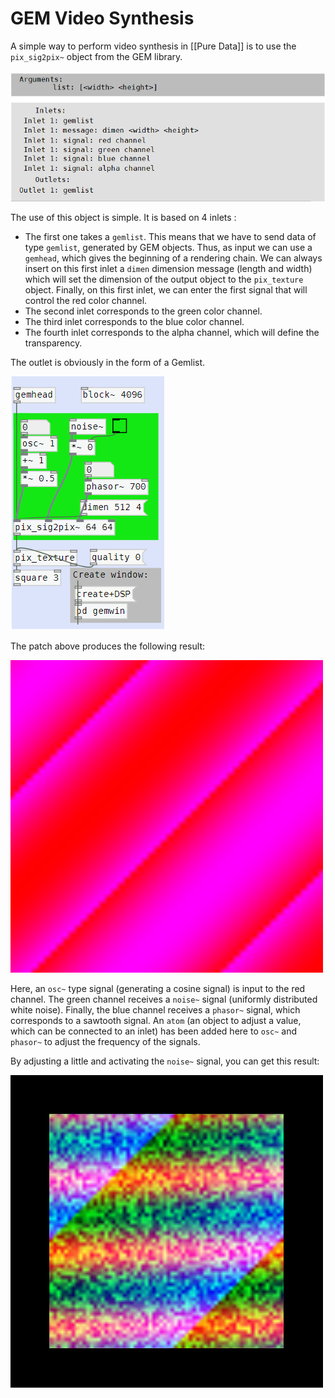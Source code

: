 # GEM Video Synthesis

A simple way to perform video synthesis in [[Pure Data]] is to use the `pix_sig2pix~` object from the GEM library. 

![Inlets](https://raw.githubusercontent.com/LimeLimeW/notes/main/pages/img/nw_GUN2m1Q7O4.png)

The use of this object is simple. It is based on 4 inlets : 
- The first one takes a `gemlist`. This means that we have to send data of type `gemlist`, generated by GEM objects. Thus, as input we can use a `gemhead`, which gives the beginning of a rendering chain. We can always insert on this first inlet a `dimen` dimension message (length and width) which will set the dimension of the output object to the `pix_texture` object. Finally, on this first inlet, we can enter the first signal that will control the red color channel. 
- The second inlet corresponds to the green color channel. 
- The third inlet corresponds to the blue color channel. 
- The fourth inlet corresponds to the alpha channel, which will define the transparency. 

The outlet is obviously in the form of a Gemlist. 

![Patch](https://raw.githubusercontent.com/LimeLimeW/notes/main/pages/img/nw_e1qjucQTuP.png)

The patch above produces the following result: 

![Viz](https://raw.githubusercontent.com/LimeLimeW/notes/main/pages/img/pd_wsN7htfiyT.png)

Here, an `osc~` type signal (generating a cosine signal) is input to the red channel. The green channel receives a `noise~` signal (uniformly distributed white noise). Finally, the blue channel receives a `phasor~` signal, which corresponds to a sawtooth signal. An `atom` (an object to adjust a value, which can be connected to an inlet) has been added here to `osc~` and `phasor~` to adjust the frequency of the signals. 

By adjusting a little and activating the `noise~` signal, you can get this result: 

![Viz](https://raw.githubusercontent.com/LimeLimeW/notes/main/pages/img/pd_8MgZaqBRvS.png)

